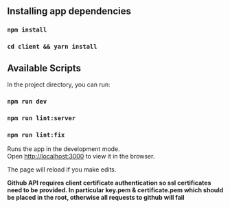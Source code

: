 ## Installing app dependencies

### `npm install`

### `cd client && yarn install`

## Available Scripts

In the project directory, you can run:

### `npm run dev`

### `npm run lint:server`

### `npm run lint:fix`

Runs the app in the development mode.<br>
Open [http://localhost:3000](http://localhost:3000) to view it in the browser.

The page will reload if you make edits.<br>

**Github API requires client certificate authentication so ssl certificates need to be provided. In particular key.pem & certificate.pem which should be placed in the root, otherwise all requests to github will fail**
